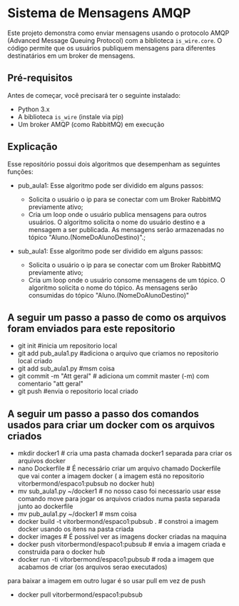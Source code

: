# Sistema de Mensagens AMQP

Este projeto demonstra como enviar mensagens usando o protocolo AMQP (Advanced Message Queuing Protocol) com a biblioteca `is_wire.core`. 
O código permite que os usuários publiquem mensagens para diferentes destinatários em um broker de mensagens.

## Pré-requisitos

Antes de começar, você precisará ter o seguinte instalado:

- Python 3.x
- A biblioteca `is_wire` (instale via pip)
- Um broker AMQP (como RabbitMQ) em execução

## Explicação

Esse repositório possui dois algoritmos que desempenham as seguintes funções:
 - pub_aula1: Esse algoritmo pode ser dividido em alguns passos:
   - Solicita o usuário o ip para se conectar com um Broker RabbitMQ previamente ativo;
   - Cria um loop onde o usuário publica mensagens para outros usuários. O algoritmo solicita o nome do usuário destino e a mensagem a ser publicada. As mensagens serão armazenadas no tópico "Aluno.(NomeDoAlunoDestino)".;

- sub_aula1: Esse algoritmo pode ser dividido em alguns passos:
   - Solicita o usuário o ip para se conectar com um Broker RabbitMQ previamente ativo;
   - Cria um loop onde o usuário consome mensagens de um tópico. O algoritmo solicita o nome do tópico. As mensagens serão consumidas do tópico "Aluno.(NomeDoAlunoDestino)"

## A seguir um passo a passo de como os arquivos foram enviados para este repositorio

- git init #inicia um repositorio local
- git add pub_aula1.py #adiciona o arquivo que criamos no repositorio local criado
- git add sub_aula1.py #msm coisa
- git commit -m "Att geral" # adiciona um commit master (-m) com comentario "att geral"
- git push #envia o repositorio local criado


## A seguir um passo a passo dos comandos usados para criar um docker com os arquivos criados

- mkdir docker1 # cria uma pasta chamada docker1 separada para criar os arquivos docker
- nano Dockerfile # É necessário criar um arquivo chamado Dockerfile que vai conter a imagem docker ( a imagem está no repositorio vitorbermond/espaco1:pubsub no docker hub)
- mv sub_aula1.py ~/docker1 # no nosso caso foi necessario usar esse comando move para jogar os arquivos criados numa pasta separada junto ao dockerfile
- mv pub_aula1.py ~/docker1 # msm coisa
- docker build -t vitorbermond/espaco1:pubsub . # constroi a imagem docker usando os itens na pasta criada
- docker images # É possível ver as imagens docker criadas na maquina
- docker push vitorbermond/espaco1:pubsub # envia a imagem criada e construida para o docker hub
- docker run -ti vitorbermond/espaco1:pubsub # roda a imagem que acabamos de criar (os arquivos serao executados)

para baixar a imagem em outro lugar é so usar pull em vez de push
- docker pull vitorbermond/espaco1:pubsub 


